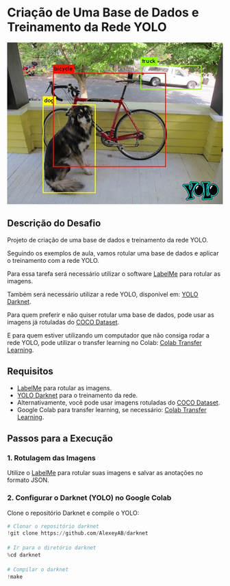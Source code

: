 # Criação de Uma Base de Dados e Treinamento da Rede YOLO
![Exemplo de Imagem](yolo.png)

## Descrição do Desafio

Projeto de criação de uma base de dados e treinamento da rede YOLO.

Seguindo os exemplos de aula, vamos rotular uma base de dados e aplicar o treinamento com a rede YOLO.

Para essa tarefa será necessário utilizar o software [LabelMe](http://labelme.csail.mit.edu/Release3.0/) para rotular as imagens.

Também será necessário utilizar a rede YOLO, disponível em: [YOLO Darknet](https://pjreddie.com/darknet/yolo/).

Para quem preferir e não quiser rotular uma base de dados, pode usar as imagens já rotuladas do [COCO Dataset](https://cocodataset.org/#home).

E para quem estiver utilizando um computador que não consiga rodar a rede YOLO, pode utilizar o transfer learning no Colab: [Colab Transfer Learning](https://colab.research.google.com/drive/1lTGZsfMaGUpBG4inDIQwIJVW476ibXk_#scrollTo=j0t221djS1Gk).

## Requisitos

- [LabelMe](http://labelme.csail.mit.edu/Release3.0/) para rotular as imagens.
- [YOLO Darknet](https://pjreddie.com/darknet/yolo/) para o treinamento da rede.
- Alternativamente, você pode usar imagens rotuladas do [COCO Dataset](https://cocodataset.org/#home).
- Google Colab para transfer learning, se necessário: [Colab Transfer Learning](https://colab.research.google.com/drive/1lTGZsfMaGUpBG4inDIQwIJVW476ibXk_#scrollTo=j0t221djS1Gk).

## Passos para a Execução

### 1. Rotulagem das Imagens

Utilize o [LabelMe](http://labelme.csail.mit.edu/Release3.0/) para rotular suas imagens e salvar as anotações no formato JSON.

### 2. Configurar o Darknet (YOLO) no Google Colab

Clone o repositório Darknet e compile o YOLO:
```python
# Clonar o repositório darknet
!git clone https://github.com/AlexeyAB/darknet

# Ir para o diretório darknet
%cd darknet

# Compilar o darknet
!make
